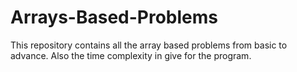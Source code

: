# Arrays-Based-Problems
This repository contains all the array based problems from basic to advance.
Also the time complexity in give for the program.
